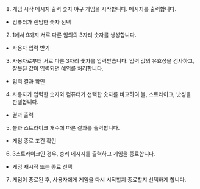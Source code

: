 1. 게임 시작 메시지 출력
숫자 야구 게임을 시작합니다. 메시지를 출력합니다.
- 컴퓨터가 랜덤한 숫자 선택

2. 1에서 9까지 서로 다른 임의의 3자리 숫자를 생성합니다.
- 사용자 입력 받기

3. 사용자로부터 서로 다른 3자리 숫자를 입력받습니다.
입력 값의 유효성을 검사하고, 잘못된 값이 입력되면 예외를 처리합니다.
- 입력 결과 확인

4. 사용자가 입력한 숫자와 컴퓨터가 선택한 숫자를 비교하여 볼, 스트라이크, 낫싱을 판별합니다.
- 결과 출력

5. 볼과 스트라이크 개수에 따른 결과를 출력합니다.
- 게임 종료 조건 확인

6. 3스트라이크인 경우, 승리 메시지를 출력하고 게임을 종료합니다.
- 게임 재시작 또는 종료 선택

7. 게임이 종료된 후, 사용자에게 게임을 다시 시작할지 종료할지 선택하게 합니다.
